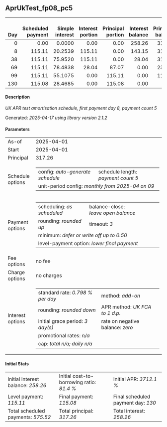 <h2>AprUkTest_fp08_pc5</h2>
<table>
    <thead style="vertical-align: bottom;">
        <th style="text-align: right;">Day</th>
        <th style="text-align: right;">Scheduled payment</th>
        <th style="text-align: right;">Simple interest</th>
        <th style="text-align: right;">Interest portion</th>
        <th style="text-align: right;">Principal portion</th>
        <th style="text-align: right;">Interest balance</th>
        <th style="text-align: right;">Principal balance</th>
        <th style="text-align: right;">Total simple interest</th>
        <th style="text-align: right;">Total interest</th>
        <th style="text-align: right;">Total principal</th>
    </thead>
    <tr style="text-align: right;">
        <td class="ci00">0</td>
        <td class="ci01" style="white-space: nowrap;">0.00</td>
        <td class="ci02">0.0000</td>
        <td class="ci03">0.00</td>
        <td class="ci04">0.00</td>
        <td class="ci05">258.26</td>
        <td class="ci06">317.26</td>
        <td class="ci07">0.0000</td>
        <td class="ci08">0.00</td>
        <td class="ci09">0.00</td>
    </tr>
    <tr style="text-align: right;">
        <td class="ci00">8</td>
        <td class="ci01" style="white-space: nowrap;">115.11</td>
        <td class="ci02">20.2539</td>
        <td class="ci03">115.11</td>
        <td class="ci04">0.00</td>
        <td class="ci05">143.15</td>
        <td class="ci06">317.26</td>
        <td class="ci07">20.2539</td>
        <td class="ci08">115.11</td>
        <td class="ci09">0.00</td>
    </tr>
    <tr style="text-align: right;">
        <td class="ci00">38</td>
        <td class="ci01" style="white-space: nowrap;">115.11</td>
        <td class="ci02">75.9520</td>
        <td class="ci03">115.11</td>
        <td class="ci04">0.00</td>
        <td class="ci05">28.04</td>
        <td class="ci06">317.26</td>
        <td class="ci07">96.2059</td>
        <td class="ci08">230.22</td>
        <td class="ci09">0.00</td>
    </tr>
    <tr style="text-align: right;">
        <td class="ci00">69</td>
        <td class="ci01" style="white-space: nowrap;">115.11</td>
        <td class="ci02">78.4838</td>
        <td class="ci03">28.04</td>
        <td class="ci04">87.07</td>
        <td class="ci05">0.00</td>
        <td class="ci06">230.19</td>
        <td class="ci07">174.6897</td>
        <td class="ci08">258.26</td>
        <td class="ci09">87.07</td>
    </tr>
    <tr style="text-align: right;">
        <td class="ci00">99</td>
        <td class="ci01" style="white-space: nowrap;">115.11</td>
        <td class="ci02">55.1075</td>
        <td class="ci03">0.00</td>
        <td class="ci04">115.11</td>
        <td class="ci05">0.00</td>
        <td class="ci06">115.08</td>
        <td class="ci07">229.7972</td>
        <td class="ci08">258.26</td>
        <td class="ci09">202.18</td>
    </tr>
    <tr style="text-align: right;">
        <td class="ci00">130</td>
        <td class="ci01" style="white-space: nowrap;">115.08</td>
        <td class="ci02">28.4685</td>
        <td class="ci03">0.00</td>
        <td class="ci04">115.08</td>
        <td class="ci05">0.00</td>
        <td class="ci06">0.00</td>
        <td class="ci07">258.2657</td>
        <td class="ci08">258.26</td>
        <td class="ci09">317.26</td>
    </tr>
</table>
<h4>Description</h4>
<p><i>UK APR test amortisation schedule, first payment day 8, payment count 5</i></p>
<p>Generated: <i>2025-04-17 using library version 2.1.2</i></p>
<h4>Parameters</h4>
<table>
    <tr>
        <td>As-of</td>
        <td>2025-04-01</td>
    </tr>
    <tr>
        <td>Start</td>
        <td>2025-04-01</td>
    </tr>
    <tr>
        <td>Principal</td>
        <td>317.26</td>
    </tr>
    <tr>
        <td>Schedule options</td>
        <td>
            <table>
                <tr>
                    <td>config: <i>auto-generate schedule</i></td>
                    <td>schedule length: <i><i>payment count</i> 5</i></td>
                </tr>
                <tr>
                    <td colspan="2" style="white-space: nowrap;">unit-period config: <i>monthly from 2025-04 on 09</i></td>
                </tr>
            </table>
        </td>
    </tr>
    <tr>
        <td>Payment options</td>
        <td>
            <table>
                <tr>
                    <td>scheduling: <i>as scheduled</i></td>
                    <td>balance-close: <i>leave&nbsp;open&nbsp;balance</i></td>
                </tr>
                <tr>
                    <td>rounding: <i>rounded up</i></td>
                    <td>timeout: <i>3</i></td>
                </tr>
                <tr>
                    <td colspan='2'>minimum: <i>defer&nbsp;or&nbsp;write&nbsp;off&nbsp;up&nbsp;to&nbsp;0.50</i></td>
                </tr>
                <tr>
                    <td colspan='2'>level-payment option: <i>lower&nbsp;final&nbsp;payment</i></td>
                </tr>
            </table>
        </td>
    </tr>
    <tr>
        <td>Fee options</td>
        <td>no fee
        </td>
    </tr>
    <tr>
        <td>Charge options</td>
        <td>no charges
        </td>
    </tr>
    <tr>
        <td>Interest options</td>
        <td>
            <table>
                <tr>
                    <td>standard rate: <i>0.798 % per day</i></td>
                    <td>method: <i>add-on</i></td>
                </tr>
                <tr>
                    <td>rounding: <i>rounded down</i></td>
                    <td>APR method: <i>UK FCA to 1 d.p.</i></td>
                </tr>
                <tr>
                    <td>initial grace period: <i>3 day(s)</i></td>
                    <td>rate on negative balance: <i>zero</i></td>
                </tr>
                <tr>
                    <td colspan="2">promotional rates: <i><i>n/a</i></i></td>
                </tr>
                <tr>
                    <td colspan="2">cap: <i>total <i>n/a</i>; daily <i>n/a</i></td>
                </tr>
            </table>
        </td>
    </tr>
</table>
<h4>Initial Stats</h4>
<table>
    <tr>
        <td>Initial interest balance: <i>258.26</i></td>
        <td>Initial cost-to-borrowing ratio: <i>81.4 %</i></td>
        <td>Initial APR: <i>3712.1 %</i></td>
    </tr>
    <tr>
        <td>Level payment: <i>115.11</i></td>
        <td>Final payment: <i>115.08</i></td>
        <td>Final scheduled payment day: <i>130</i></td>
    </tr>
    <tr>
        <td>Total scheduled payments: <i>575.52</i></td>
        <td>Total principal: <i>317.26</i></td>
        <td>Total interest: <i>258.26</i></td>
    </tr>
</table>
